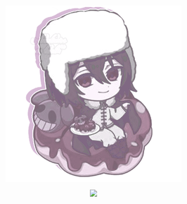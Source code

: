 <p align="center">
  <img src="https://github.com/vanixqs/vanixqs/blob/73d1f4cd0dd2fe957b0a09548255db3bbcde50f1/tumblr_7008fd12ca76c1f682c10832f4df84b0_f256bee9_400.png" />
</p>




<p align="center">
  <img src="![](https://komarev.com/ghpvc/?username=vanixqse&color=ff69b4)" />
</p>
